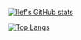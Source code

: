[![Ilef's GitHub stats](https://github-readme-stats.vercel.app/api?username=ilefM&show_icons=true&layout=compact&theme=ayu-mirage)](https://github.com/ilefM)

[![Top Langs](https://github-readme-stats-git-masterrstaa-rickstaa.vercel.app/api/top-langs/?username=ilefM&layout=compact&theme=react)](https://github.com/ilefM)
